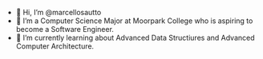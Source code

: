 - 👋 Hi, I’m @marcellosautto
- 👀 I’m a Computer Science Major at Moorpark College who is aspiring to become a Software Engineer.
- 🌱 I’m currently learning about Advanced Data Structiures and Advanced Computer Architecture.

<!---
marcellosautto/marcellosautto is a ✨ special ✨ repository because its `README.md` (this file) appears on your GitHub profile.
You can click the Preview link to take a look at your changes.
--->
